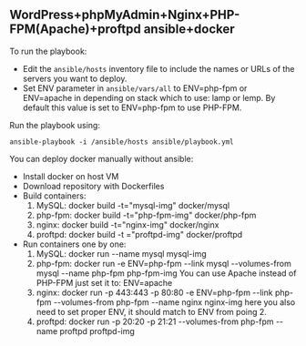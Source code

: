 ## WordPress+phpMyAdmin+Nginx+PHP-FPM(Apache)+proftpd ansible+docker


To run the playbook:
- Edit the `ansible/hosts` inventory file to include the names or URLs of the servers
you want to deploy.
- Set ENV parameter in `ansible/vars/all` to ENV=php-fpm or ENV=apache in depending
on stack which to use: lamp or lemp.
By default this value is set to ENV=php-fpm to use PHP-FPM.

Run the playbook using:

    ansible-playbook -i /ansible/hosts ansible/playbook.yml


You can deploy docker manually without ansible:
- Install docker on host VM
- Download repository with Dockerfiles
- Build containers:
    1) MySQL: docker build -t="mysql-img" docker/mysql
	2) php-fpm: docker build -t="php-fpm-img" docker/php-fpm
	3) nginx: docker build -t="nginx-img" docker/nginx
	4) proftpd: docker build -t ="proftpd-img" docker/proftpd
- Run containers one by one:
    1) MySQL: docker run --name mysql mysql-img
	2) php-fpm: docker run -e ENV=php-fpm --link mysql --volumes-from mysql --name php-fpm php-fpm-img 
	   You can use Apache instead of PHP-FPM just set it to: ENV=apache
	3) nginx: docker run -p 443:443 -p 80:80 -e ENV=php-fpm --link php-fpm --volumes-from php-fpm --name nginx nginx-img
	   here you also need to set proper ENV, it should match to ENV from poing 2.
	4) proftpd: docker run -p 20:20 -p 21:21 --volumes-from php-fpm --name proftpd proftpd-img

